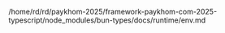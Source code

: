 /home/rd/rd/paykhom-2025/framework-paykhom-com-2025-typescript/node_modules/bun-types/docs/runtime/env.md